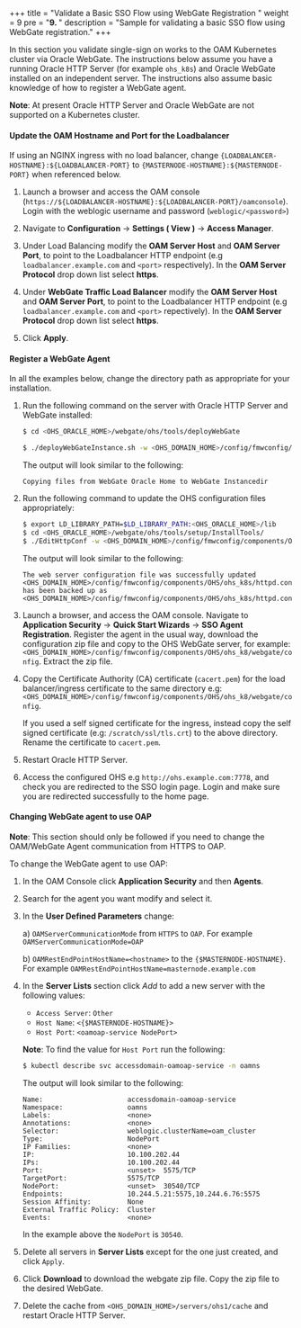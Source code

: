 +++
title = "Validate a Basic SSO Flow using WebGate Registration "
weight = 9
pre = "<b>9. </b>"
description = "Sample for validating a basic SSO flow using WebGate registration."
+++

In this section you validate single-sign on works to the OAM Kubernetes cluster via Oracle WebGate. The instructions below assume you have a running Oracle HTTP Server (for example `ohs_k8s`) and Oracle WebGate installed on an independent server. The instructions also assume basic knowledge of how to register a WebGate agent. 

**Note**: At present Oracle HTTP Server and Oracle WebGate are not supported on a Kubernetes cluster.

#### Update the OAM Hostname and Port for the Loadbalancer

If using an NGINX ingress with no load balancer, change `{LOADBALANCER-HOSTNAME}:${LOADBALANCER-PORT}` to `{MASTERNODE-HOSTNAME}:${MASTERNODE-PORT}` when referenced below.

1. Launch a browser and access the OAM console (`https://${LOADBALANCER-HOSTNAME}:${LOADBALANCER-PORT}/oamconsole`). Login with the weblogic username and password (`weblogic/<password>`)

1. Navigate to **Configuration** → **Settings ( View )** → **Access Manager**.

1. Under Load Balancing modify the **OAM Server Host** and **OAM Server Port**, to point to the Loadbalancer HTTP endpoint (e.g `loadbalancer.example.com` and `<port>` respectively). In the **OAM Server Protocol** drop down list select **https**.

1. Under **WebGate Traffic Load Balancer** modify the **OAM Server Host** and **OAM Server Port**, to point to the Loadbalancer HTTP endpoint (e.g `loadbalancer.example.com` and `<port>` repectively). In the **OAM Server Protocol** drop down list select **https**. 

1. Click **Apply**.

#### Register a WebGate Agent

In all the examples below, change the directory path as appropriate for your installation.

1. Run the following command on the server with Oracle HTTP Server and WebGate installed:

   ```bash
   $ cd <OHS_ORACLE_HOME>/webgate/ohs/tools/deployWebGate

   $ ./deployWebGateInstance.sh -w <OHS_DOMAIN_HOME>/config/fmwconfig/components/OHS/ohs_k8s -oh <OHS_ORACLE_HOME> -ws ohs
   ```

   The output will look similar to the following:
   
   ```
   Copying files from WebGate Oracle Home to WebGate Instancedir
   ```
   
1. Run the following command to update the OHS configuration files appropriately:

   ```bash  
   $ export LD_LIBRARY_PATH=$LD_LIBRARY_PATH:<OHS_ORACLE_HOME>/lib
   $ cd <OHS_ORACLE_HOME>/webgate/ohs/tools/setup/InstallTools/
   $ ./EditHttpConf -w <OHS_DOMAIN_HOME>/config/fmwconfig/components/OHS/ohs_k8s -oh <OHS_ORACLE_HOME>
   ```
   
   The output will look similar to the following:

   ```
   The web server configuration file was successfully updated
   <OHS_DOMAIN_HOME>/config/fmwconfig/components/OHS/ohs_k8s/httpd.conf has been backed up as <OHS_DOMAIN_HOME>/config/fmwconfig/components/OHS/ohs_k8s/httpd.conf.ORIG   
   ```

1. Launch a browser, and access the OAM console. Navigate to **Application Security** → **Quick Start Wizards** → **SSO Agent Registration**. Register the agent in the usual way, download the configuration zip file and copy to the OHS WebGate server, for example: `<OHS_DOMAIN_HOME>/config/fmwconfig/components/OHS/ohs_k8/webgate/config`. Extract the zip file.

1. Copy the Certificate Authority (CA) certificate (`cacert.pem`) for the load balancer/ingress certificate to the same directory e.g: `<OHS_DOMAIN_HOME>/config/fmwconfig/components/OHS/ohs_k8/webgate/config`.

   If you used a self signed certificate for the ingress, instead copy the self signed certificate (e.g: `/scratch/ssl/tls.crt`) to the above directory. Rename the certificate to `cacert.pem`.

1. Restart Oracle HTTP Server.

1. Access the configured OHS e.g `http://ohs.example.com:7778`, and check you are redirected to the SSO login page. Login and make sure you are redirected successfully to the home page.





#### Changing WebGate agent to use OAP

**Note**: This section should only be followed if you need to change the OAM/WebGate Agent communication from HTTPS to OAP.

To change the WebGate agent to use OAP:

1. In the OAM Console click **Application Security** and then **Agents**.

1. Search for the agent you want modify and select it.

1. In the **User Defined Parameters** change:

   a) `OAMServerCommunicationMode` from `HTTPS` to `OAP`. For example `OAMServerCommunicationMode=OAP`
   
   b) `OAMRestEndPointHostName=<hostname>` to the `{$MASTERNODE-HOSTNAME}`. For example `OAMRestEndPointHostName=masternode.example.com`

1. In the **Server Lists** section click *Add* to add a new server with the following values:

   * `Access Server`: `Other`
   * `Host Name`: `<{$MASTERNODE-HOSTNAME}>`
   * `Host Port`: `<oamoap-service NodePort>`

   **Note**: To find the value for `Host Port` run the following:

   ```bash
   $ kubectl describe svc accessdomain-oamoap-service -n oamns
   ```
   
   The output will look similar to the following:
   
   ```
   Name:                     accessdomain-oamoap-service
   Namespace:                oamns
   Labels:                   <none>
   Annotations:              <none>
   Selector:                 weblogic.clusterName=oam_cluster
   Type:                     NodePort
   IP Families:              <none>
   IP:                       10.100.202.44
   IPs:                      10.100.202.44
   Port:                     <unset>  5575/TCP
   TargetPort:               5575/TCP
   NodePort:                 <unset>  30540/TCP
   Endpoints:                10.244.5.21:5575,10.244.6.76:5575
   Session Affinity:         None
   External Traffic Policy:  Cluster
   Events:                   <none>
   ```
   
   In the example above the `NodePort` is `30540`.
   
1. Delete all servers in **Server Lists** except for the one just created, and click `Apply`.

1. Click **Download** to download the webgate zip file. Copy the zip file to the desired WebGate.

1. Delete the cache from `<OHS_DOMAIN_HOME>/servers/ohs1/cache` and restart Oracle HTTP Server.

